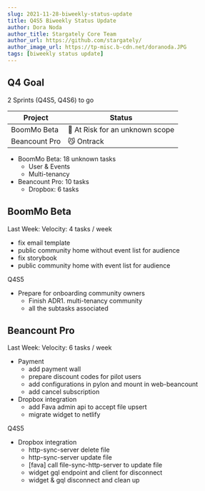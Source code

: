 ```yaml
---
slug: 2021-11-28-biweekly-status-update
title: Q4S5 Biweekly Status Update
author: Dora Noda
author_title: Stargately Core Team
author_url: https://github.com/stargately/
author_image_url: https://tp-misc.b-cdn.net/doranoda.JPG
tags: [biweekly status update]
---
```


## Q4 Goal

2 Sprints (Q4S5, Q4S6) to go

| Project       | Status                          |
| ------------- | ------------------------------- |
| BoomMo Beta   | 🤨 At Risk for an unknown scope |
| Beancount Pro | 😼 Ontrack                      |

- BoomMo Beta: 18 unknown tasks
  - User & Events
  - Multi-tenancy
- Beancount Pro: 10 tasks
  - Dropbox: 6 tasks

## BoomMo Beta

Last Week: Velocity: 4 tasks / week

- fix email template
- public community home without event list for audience
- fix storybook
- public community home with event list for audience

Q4S5

- Prepare for onboarding community owners
  - Finish ADR1. multi-tenancy community
  - all the subtasks associated

## Beancount Pro

Last Week: Velocity: 6 tasks / week

- Payment
  - add payment wall
  - prepare discount codes for pilot users
  - add configurations in pylon and mount in web-beancount
  - add cancel subscription
- Dropbox integration
  - add Fava admin api to accept file upsert
  - migrate widget to netlify

Q4S5

- Dropbox integration
  - http-sync-server delete file
  - http-sync-server update file
  - [fava] call file-sync-http-server to update file
  - widget gql endpoint and client for disconnect
  - widget & gql disconnect and clean up
